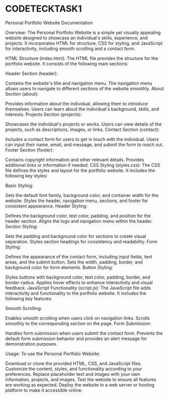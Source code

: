 # CODETECKTASK1
 Personal Portfolio Website Documentation 

Overview:
The Personal Portfolio Website is a simple yet visually appealing website designed to showcase an individual's skills, experience, and projects. It incorporates HTML for structure, CSS for styling, and JavaScript for interactivity, including smooth scrolling and a contact form.

HTML Structure (index.html):
The HTML file provides the structure for the portfolio website. It consists of the following main sections:

Header Section (header):

Contains the website's title and navigation menu.
The navigation menu allows users to navigate to different sections of the website smoothly.
About Section (about):

Provides information about the individual, allowing them to introduce themselves.
Users can learn about the individual's background, skills, and interests.
Projects Section (projects):

Showcases the individual's projects or works.
Users can view details of the projects, such as descriptions, images, or links.
Contact Section (contact):

Includes a contact form for users to get in touch with the individual.
Users can input their name, email, and message, and submit the form to reach out.
Footer Section (footer):

Contains copyright information and other relevant details.
Provides additional links or information if needed.
CSS Styling (styles.css):
The CSS file defines the styles and layout for the portfolio website. It includes the following key styles:

Basic Styling:

Sets the default font family, background color, and container width for the website.
Styles the header, navigation menu, sections, and footer for consistent appearance.
Header Styling:

Defines the background color, text color, padding, and position for the header section.
Aligns the logo and navigation menu within the header.
Section Styling:

Sets the padding and background color for sections to create visual separation.
Styles section headings for consistency and readability.
Form Styling:

Defines the appearance of the contact form, including input fields, text areas, and the submit button.
Sets the width, padding, border, and background color for form elements.
Button Styling:

Styles buttons with background color, text color, padding, border, and border-radius.
Applies hover effects to enhance interactivity and visual feedback.
JavaScript Functionality (script.js):
The JavaScript file adds interactivity and functionality to the portfolio website. It includes the following key features:

Smooth Scrolling:

Enables smooth scrolling when users click on navigation links.
Scrolls smoothly to the corresponding section on the page.
Form Submission:

Handles form submission when users submit the contact form.
Prevents the default form submission behavior and provides an alert message for demonstration purposes.

Usage:
To use the Personal Portfolio Website:

Download or clone the provided HTML, CSS, and JavaScript files.
Customize the content, styles, and functionality according to your preferences.
Replace placeholder text and images with your own information, projects, and images.
Test the website to ensure all features are working as expected.
Deploy the website to a web server or hosting platform to make it accessible online.
